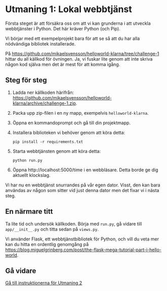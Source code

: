 # Utmaning 1: Lokal webbtjänst
 
Första steget är att försäkra oss om att vi kan grunderna i att utveckla webbtjänster i Python. 
Det här kräver Python (och Pip).
 
Vi börjar med ett exempelprojekt bara för att se så att du har alla nödvändiga bibliotek installerade.

På https://github.com/mikaelsvensson/helloworld-klarna/tree/challenge-1 hittar du all källkod 
för övningen. Ja, vi fuskar lite genom att inte skriva någon kod själva men det är mest för att 
komma igång.

## Steg för steg

1.  Ladda ner källkoden härifrån: https://github.com/mikaelsvensson/helloworld-klarna/archive/challenge-1.zip.
1.  Packa upp zip-filen i en ny mapp, exempelvis ```helloworld-klarna```.
1.  Öppna en kommandoprompt och gå till din projektmapp.
1.  Installera biblioteken vi behöver genom att köra detta:
    
        pip install -r requirements.txt

1.  Starta webbtjänsten genom att köra detta:

        python run.py
        
1.  Öppna http://localhost:5000/time i en webbläsare. Detta borde ge dig aktuellt klockslag.

Vi har nu en webbtjänst snurrandes på vår egen dator. Visst, den kan bara användas av någon som sitter 
vid just denna dator men det fixar vi i nästa steg.

## En närmare titt

Ta lite tid och undersök källkoden. Börja med ```run.py```, gå vidare till ```app/__init__.py``` och titta 
sedan på ```views.py```.
 
Vi använder Flask, ett webbtjänstbibliotek för Python, och vill du veta mer kan du hitta en ordentlig 
genomgång på https://blog.miguelgrinberg.com/post/the-flask-mega-tutorial-part-i-hello-world.

## Gå vidare

[Gå till instruktionerna för Utmaning 2](./challenge-heroku.sv.md)
